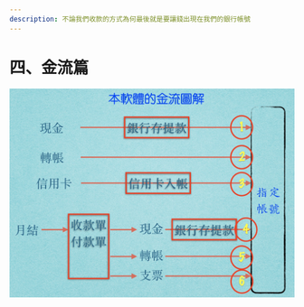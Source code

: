 ```yaml
---
description: 不論我們收款的方式為何最後就是要讓錢出現在我們的銀行帳號
---
```


# 四、金流篇

![&#x5404;&#x7A2E;&#x4ED8;&#x6B3E;&#x72C0;&#x6CC1; &#x6700;&#x5F8C;&#x90FD;&#x8981;&#x9032;&#x6211;&#x5011;&#x6307;&#x5B9A;&#x7684;&#x9280;&#x884C;&#x5E33;&#x865F;](../.gitbook/assets/jie-tu-20191201-shang-wu-2.06.15.jpg)

